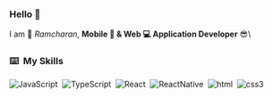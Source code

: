 ### Hello  👋

I am 🧑 *Ramcharan*, **Mobile 📱 & Web 💻 Application Developer** 😎\



### ⌨️ &nbsp;My Skills
![JavaScript](https://img.shields.io/badge/-JavaScript-333333?style=flat&logo=javascript)&nbsp;
![TypeScript](https://img.shields.io/badge/-TypeScript-333333?style=flat&logo=typescript)&nbsp;
![React](https://img.shields.io/badge/-ReactJs-333333?style=flat&logo=react)&nbsp;
![ReactNative](https://img.shields.io/badge/-ReactNative-333333?style=flat&logo=react)&nbsp;
![html](https://img.shields.io/badge/-HTML%205-333333?style=flat&logo=html5)&nbsp;
![css3](https://img.shields.io/badge/-CSS%203-333333?style=flat&logo=css3)&nbsp;




